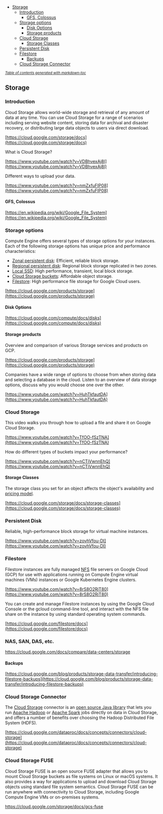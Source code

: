 - [Storage](#storage)
  * [Introduction](#introduction)
    + [GFS, Colossus](#gfs--colossus)
  * [Storage options](#storage-options)
    + [Disk Options](#disk-options)
    + [Storage products](#storage-products)
  * [Cloud Storage](#cloud-storage)
    + [Storage Classes](#storage-classes)
  * [Persistent Disk](#persistent-disk)
  * [Filestore](#filestore)
    + [Backups](#backups)
  * [Cloud Storage Connector](#cloud-storage-connector)

<small><i><a href='http://ecotrust-canada.github.io/markdown-toc/'>Table of contents generated with markdown-toc</a></i></small>

## Storage


### Introduction

Cloud Storage allows world-wide storage and retrieval of any amount of data at any time. You can use Cloud Storage for a range of scenarios including serving website content, storing data for archival and disaster recovery, or distributing large data objects to users via direct download.

[https://cloud.google.com/storage/docs](https://cloud.google.com/storage/docs)

What is Cloud Storage?

[https://www.youtube.com/watch?v=VDBhvexAj8I](https://www.youtube.com/watch?v=VDBhvexAj8I)

Different ways to upload your data.

[https://www.youtube.com/watch?v=nmZxfuFIP08](https://www.youtube.com/watch?v=nmZxfuFIP08)


#### GFS, Colossus

[https://en.wikipedia.org/wiki/Google_File_System](https://en.wikipedia.org/wiki/Google_File_System)


### Storage options

Compute Engine offers several types of storage options for your instances. Each of the following storage options has unique price and performance characteristics:



*   [Zonal persistent disk](https://cloud.google.com/compute/docs/disks#pdspecs): Efficient, reliable block storage.
*   [Regional persistent disk](https://cloud.google.com/compute/docs/disks#repds): Regional block storage replicated in two zones.
*   [Local SSD](https://cloud.google.com/compute/docs/disks#localssds): High performance, transient, local block storage.
*   [Cloud Storage buckets](https://cloud.google.com/compute/docs/disks#gcsbuckets): Affordable object storage.
*   [Filestore](https://cloud.google.com/filestore/docs/mounting-fileshares): High performance file storage for Google Cloud users.

[https://cloud.google.com/products/storage](https://cloud.google.com/products/storage)


#### Disk Options

[https://cloud.google.com/compute/docs/disks](https://cloud.google.com/compute/docs/disks)


#### Storage products

Overview and comparison of various Storage services and products on GCP.

[https://cloud.google.com/products/storage](https://cloud.google.com/products/storage)

Companies have a wide range of options to choose from when storing data and selecting a database in the cloud. Listen to an overview of data storage options, discuss why you would choose one over the other.

[https://www.youtube.com/watch?v=HuhTkfautDA](https://www.youtube.com/watch?v=HuhTkfautDA)


### Cloud Storage

This video walks you through how to upload a file and share it on Google Cloud Storage. 

[https://www.youtube.com/watch?v=TfOO-fSzTNA](https://www.youtube.com/watch?v=TfOO-fSzTNA)

How do  different types of buckets impact your performance? 

[https://www.youtube.com/watch?v=nCTiVwnnEhQ](https://www.youtube.com/watch?v=nCTiVwnnEhQ)


#### Storage Classes

The storage class you set for an object affects the object's availability and [pricing model](https://cloud.google.com/storage/pricing).

[https://cloud.google.com/storage/docs/storage-classes](https://cloud.google.com/storage/docs/storage-classes)


### Persistent Disk

Reliable, high-performance block storage for virtual machine instances.

[https://www.youtube.com/watch?v=zovhVfou-DI](https://www.youtube.com/watch?v=zovhVfou-DI)


### Filestore

Filestore instances are fully managed [NFS](https://en.wikipedia.org/wiki/Network_File_System) file servers on Google Cloud (GCP) for use with applications running on Compute Engine virtual machines (VMs) instances or Google Kubernetes Engine clusters.

[https://www.youtube.com/watch?v=8rS8O2RiT80](https://www.youtube.com/watch?v=8rS8O2RiT80)

You can create and manage Filestore instances by using the Google Cloud Console or the gcloud command-line tool, and interact with the NFS file share on the instance by using standard operating system commands.

[https://cloud.google.com/filestore/docs](https://cloud.google.com/filestore/docs)

### NAS, SAN, DAS, etc.

https://cloud.google.com/docs/compare/data-centers/storage

#### Backups

[https://cloud.google.com/blog/products/storage-data-transfer/introducing-filestore-backups](https://cloud.google.com/blog/products/storage-data-transfer/introducing-filestore-backups)


### Cloud Storage Connector

The [Cloud Storage](https://cloud.google.com/storage) connector is an [open source Java library](https://github.com/GoogleCloudDataproc/hadoop-connectors/tree/master/gcs) that lets you run [Apache Hadoop](https://hadoop.apache.org/) or [Apache Spark](https://spark.apache.org/) jobs directly on data in Cloud Storage, and offers a number of benefits over choosing the Hadoop Distributed File System (HDFS).

[https://cloud.google.com/dataproc/docs/concepts/connectors/cloud-storage](https://cloud.google.com/dataproc/docs/concepts/connectors/cloud-storage)

### Cloud Storage FUSE

Cloud Storage FUSE is an open source FUSE adapter that allows you to mount Cloud Storage buckets as file systems on Linux or macOS systems. It also provides a way for applications to upload and download Cloud Storage objects using standard file system semantics. Cloud Storage FUSE can be run anywhere with connectivity to Cloud Storage, including Google Compute Engine VMs or on-premises systems.

https://cloud.google.com/storage/docs/gcs-fuse
